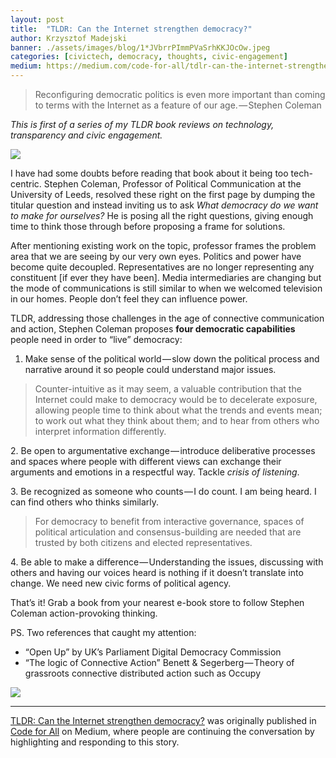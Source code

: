 ```yaml
---
layout: post
title:  "TLDR: Can the Internet strengthen democracy?"
author: Krzysztof Madejski
banner: ./assets/images/blog/1*JVbrrPImmPVaSrhKKJOcOw.jpeg
categories: [civictech, democracy, thoughts, civic-engagement]
medium: https://medium.com/code-for-all/tdlr-can-the-internet-strengthen-democracy-d9f5cebc4e12?source=rss----77bd73f07099--civictech
---
```


> Reconfiguring democratic politics is even more important than coming to terms with the Internet as a feature of our age. — Stephen Coleman

_This is first of a series of my TLDR book reviews on technology, transparency and civic engagement._

![](https://cdn-images-1.medium.com/max/480/1*JVbrrPImmPVaSrhKKJOcOw.jpeg)

I have had some doubts before reading that book about it being too tech-centric. Stephen Coleman, Professor of Political Communication at the University of Leeds, resolved these right on the first page by dumping the titular question and instead inviting us to ask _What democracy do we want to make for ourselves?_ He is posing all the right questions, giving enough time to think those through before proposing a frame for solutions.

After mentioning existing work on the topic, professor frames the problem area that we are seeing by our very own eyes. Politics and power have become quite decoupled. Representatives are no longer representing any constituent \[if ever they have been\]. Media intermediaries are changing but the mode of communications is still similar to when we welcomed television in our homes. People don’t feel they can influence power.

TLDR, addressing those challenges in the age of connective communication and action, Stephen Coleman proposes **four democratic capabilities** people need in order to “live” democracy:

1.  Make sense of the political world — slow down the political process and narrative around it so people could understand major issues.

> Counter-intuitive as it may seem, a valuable contribution that the Internet could make to democracy would be to decelerate exposure, allowing people time to think about what the trends and events mean; to work out what they think about them; and to hear from others who interpret information differently.

2\. Be open to argumentative exchange — introduce deliberative processes and spaces where people with different views can exchange their arguments and emotions in a respectful way. Tackle _crisis of listening_.

3\. Be recognized as someone who counts — I do count. I am being heard. I can find others who thinks similarly.

> For democracy to benefit from interactive governance, spaces of political articulation and consensus-building are needed that are trusted by both citizens and elected representatives.

4\. Be able to make a difference — Understanding the issues, discussing with others and having our voices heard is nothing if it doesn’t translate into change. We need new civic forms of political agency.

That’s it! Grab a book from your nearest e-book store to follow Stephen Coleman action-provoking thinking.

PS. Two references that caught my attention:

*   “Open Up” by UK’s Parliament Digital Democracy Commission
*   “The logic of Connective Action” Benett & Segerberg — Theory of grassroots connective distributed action such as Occupy

![](https://medium.com/_/stat?event=post.clientViewed&referrerSource=full_rss&postId=d9f5cebc4e12)

* * *

[TLDR: Can the Internet strengthen democracy?](https://medium.com/code-for-all/tdlr-can-the-internet-strengthen-democracy-d9f5cebc4e12) was originally published in [Code for All](https://medium.com/code-for-all) on Medium, where people are continuing the conversation by highlighting and responding to this story.